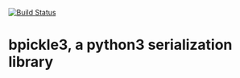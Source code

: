 [![Build Status](https://travis-ci.org/chrisglass/bpickle3.svg?branch=master)](https://travis-ci.org/chrisglass/bpickle3)

bpickle3, a python3 serialization library
=========================================

